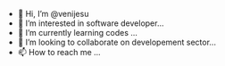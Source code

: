 - 👋 Hi, I’m @venijesu
- 👀 I’m interested in software developer...
- 🌱 I’m currently learning codes ...
- 💞️ I’m looking to collaborate on developement sector...
- 📫 How to reach me ...

<!---
venijesu/venijesu is a ✨ special ✨ repository because its `README.md` (this file) appears on your GitHub profile.
You can click the Preview link to take a look at your changes.
--->
